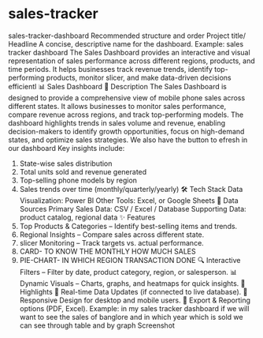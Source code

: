 # sales-tracker
sales-tracker-dashboard
Recommended structure and order
Project title/ Headline 
A concise, descriptive name for the dashboard. 
Example: sales tracker dashboard The Sales Dashboard provides an interactive and visual representation of sales performance across different regions, products, and time periods. It helps businesses track revenue trends, identify top-performing products, monitor slicer, and make data-driven decisions efficientl
📊 Sales Dashboard
📌 Description
The Sales Dashboard is designed to provide a comprehensive view of mobile phone sales across different states. It allows businesses to monitor sales performance, compare revenue across regions, and track top-performing models. The dashboard highlights trends in sales volume and revenue, enabling decision-makers to identify growth opportunities, focus on high-demand states, and optimize sales strategies. We also have the button to efresh in our dashboard
Key insights include:
1) State-wise sales distribution
2) Total units sold and revenue generated
3) Top-selling phone models by region
4) Sales trends over time (monthly/quarterly/yearly)
🛠️ Tech Stack
Data Visualization: Power BI
Other Tools: Excel, or Google Sheets
📂 Data Sources
Primary Sales Data: CSV / Excel / Database
Supporting Data: product catalog, regional data
✨ Features
1) Top Products & Categories – Identify best-selling items and trends.
2) Regional Insights – Compare sales across different state.
3) slicer Monitoring – Track targets vs. actual performance.
4) CARD- TO KNOW THE MONTHLY HOW MUCH SALES
5)   PIE-CHART- IN WHICH REGION TRANSACTION DONE
🔍 Interactive Filters – Filter by date, product category, region, or salesperson.
📊 Dynamic Visuals – Charts, graphs, and heatmaps for quick insights.
🌟 Highlights
🚀 Real-time Data Updates (if connected to live database).
📱 Responsive Design for desktop and mobile users.
🧾 Export & Reporting options (PDF, Excel).
Example:
in my sales tracker dashboard if we will want to see the sales of banglore and in which year which is sold we can see through table and by graph
Screenshot
